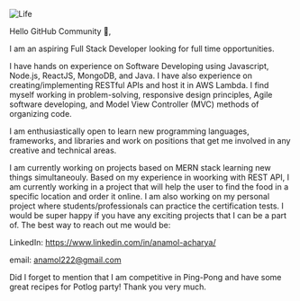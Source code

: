 ![Life](https://user-images.githubusercontent.com/32384473/121115871-47205a80-c7db-11eb-9055-6128fe3da309.png)

Hello GitHub Community 👋,

I am an aspiring Full Stack Developer looking for full time opportunities.

I have hands on experience on Software Developing using  Javascript, Node.js, ReactJS, MongoDB, and Java. I have also experience on creating/implementing RESTful APIs and host it in AWS Lambda. I find myself working in problem-solving, responsive design principles, Agile software developing, and Model View Controller (MVC) methods of organizing code.

I am enthusiastically open to learn new programming languages, frameworks, and libraries and work on positions that get me involved in any creative and technical areas.

I am currently working on projects based on MERN stack learning new things simultaneouly. Based on my experience in woorking with REST API, I am currently working in a project that will help the user to find the food in a specific location and order it online. I am also working on my personal project where students/professionals can practice the certification tests. I would be super happy if you have any exciting projects that I can be a part of. 
The best way to reach out me would be:

LinkedIn: https://www.linkedin.com/in/anamol-acharya/

email:    anamol222@gmail.com

Did I forget to mention that I am competitive in Ping-Pong and have some great recipes for Potlog party!
Thank you very much.


<!--
**anamolacharya/anamolacharya** is a ✨ _special_ ✨ repository because its `README.md` (this file) appears on your GitHub profile.

Here are some ideas to get you started:

- 🔭 I’m currently working on ...
- 🌱 I’m currently learning ...
- 👯 I’m looking to collaborate on ...
- 🤔 I’m looking for help with ...
- 💬 Ask me about ...
- 📫 How to reach me: ...
- 😄 Pronouns: ...
- ⚡ Fun fact: ...
-->
